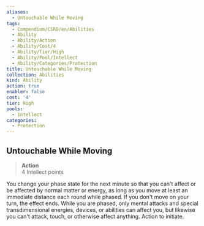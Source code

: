 ```yaml
---
aliases:
  - Untouchable While Moving
tags:
  - Compendium/CSRD/en/Abilities
  - Ability
  - Ability/Action
  - Ability/Cost/4
  - Ability/Tier/High
  - Ability/Pool/Intellect
  - Ability/Categories/Protection
title: Untouchable While Moving
collection: Abilities
kind: Ability
action: true
enabler: false
cost: '4'
tier: High
pools:
  - Intellect
categories:
  - Protection
---
```

## Untouchable While Moving  
>**Action**  
>4 Intellect points
  
You change your phase state for the next minute so that you can't affect or be affected by normal matter or energy, as long as you move at least an immediate distance each round while phased. If you don't move on your turn, the effect ends. While you are phased, only mental attacks and special transdimensional energies, devices, or abilities can affect you, but likewise you can't attack, touch, or otherwise affect anything. Action to initiate.